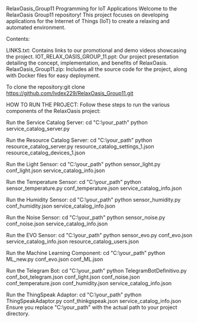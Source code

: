
RelaxOasis_Group11
Programming for IoT Applications
Welcome to the RelaxOasis Group11 repository! This project focuses on developing applications for the Internet of Things (IoT) to create a relaxing and automated environment.

Contents:

LINKS.txt: Contains links to our promotional and demo videos showcasing the project.
IOT_RELAX_OASIS_GROUP_11.ppt: Our project presentation detailing the concept, implementation, and benefits of RelaxOasis.
RelaxOasis_Group11.zip: Includes all the source code for the project, along with Docker files for easy deployment.

To clone the repository:git clone https://github.com/Ivdex229/RelaxOasis_Group11.git


HOW TO RUN THE PROJECT:
Follow these steps to run the various components of the RelaxOasis project:

Run the Service Catalog Server:
cd "C:\your_path"
python service_catalog_server.py

Run the Resource Catalog Server:
cd "C:\your_path"
python resource_catalog_server.py resource_catalog_settings_1.json resource_catalog_devices_1.json

Run the Light Sensor:
cd "C:\your_path"
python sensor_light.py conf_light.json service_catalog_info.json

Run the Temperature Sensor:
cd "C:\your_path"
python sensor_temperature.py conf_temperature.json service_catalog_info.json

Run the Humidity Sensor:
cd "C:\your_path"
python sensor_humidity.py conf_humidity.json service_catalog_info.json

Run the Noise Sensor:
cd "C:\your_path"
python sensor_noise.py conf_noise.json service_catalog_info.json

Run the EVO Sensor:
cd "C:\your_path"
python sensor_evo.py conf_evo.json service_catalog_info.json resource_catalog_users.json

Run the Machine Learning Component:
cd "C:\your_path"
python ML_new.py conf_evo.json conf_ML.json

Run the Telegram Bot:
cd "C:\your_path"
python TelegramBotDefinitivo.py conf_bot_telegram.json conf_light.json conf_noise.json conf_temperature.json conf_humidity.json service_catalog_info.json

Run the ThingSpeak Adaptor:
cd "C:\your_path"
python ThingSpeakAdaptor.py conf_thinkgspeak.json service_catalog_info.json
Ensure you replace "C:\your_path" with the actual path to your project directory.
